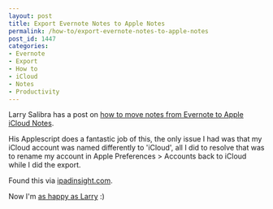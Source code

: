 ```yaml
---
layout: post
title: Export Evernote Notes to Apple Notes
permalink: /how-to/export-evernote-notes-to-apple-notes
post_id: 1447
categories:
- Evernote
- Export
- How to
- iCloud
- Notes
- Productivity
---
```


Larry Salibra has a post on [how to move notes from Evernote to Apple iCloud Notes](https://www.larrysalibra.com/evernote-to-apple-notes/).

His Applescript does a fantastic job of this, the only issue I had was that my iCloud account was named differently to 'iCloud', all I did to resolve that was to rename my account in Apple Preferences > Accounts back to iCloud while I did the export.

Found this via [ipadinsight.com](http://ipadinsight.com/ipad-tips-tricks/how-to-transfer-your-notes-from-evernote-to-apple-notes/).

Now I'm [as happy as Larry](https://en.wikipedia.org/wiki/Larry_Foley) :)
